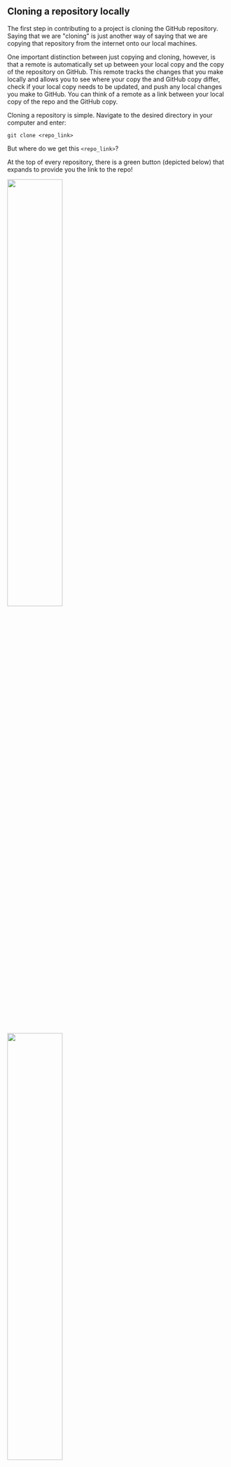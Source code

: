 ## Cloning a repository locally

The first step in contributing to a project is cloning the GitHub repository. Saying that we are "cloning" is just another way of saying that we are copying that repository from the internet onto our local machines. 

One important distinction between just copying and cloning, however, is that a remote is automatically set up between your local copy and the copy of the repository on GitHub. This remote tracks the changes that you make locally and allows you to see where your copy the and GitHub copy differ, check if your local copy needs to be updated, and push any local changes you make to GitHub. You can think of a remote as a link between your local copy of the repo and the GitHub copy. 

Cloning a repository is simple. Navigate to the desired directory in your computer and enter:
```
git clone <repo_link>
```

But where do we get this `<repo_link>`? 

At the top of every repository, there is a green button (depicted below) that expands to provide you the link to the repo! 

<img src="code-button.png" width="50%"/>
<img src="https-url-clone.png" width="50%"/>

###### Source: [GitHub Docs: Cloning a repository](https://docs.github.com/en/github/creating-cloning-and-archiving-repositories/cloning-a-repository)

For the purposes of this tutorial, we will only worry about cloning using HTTPS. All you have to do is copy the given link and paste it in!

## Challenge 1:

Clone (your fork of) this repo! (But first you'll need to fork it so you can actually push your changes.) Check out [this guide](https://docs.github.com/en/github/getting-started-with-github/fork-a-repo) for information on how to fork a repo.

[Next: Creating a new branch for your local changes](../part3-make_a_new_branch)

